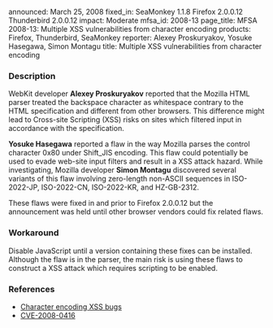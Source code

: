 announced: March 25, 2008
fixed_in: SeaMonkey 1.1.8
          Firefox 2.0.0.12
          Thunderbird 2.0.0.12
impact: Moderate
mfsa_id: 2008-13
page_title: MFSA 2008-13: Multiple XSS vulnerabilities from character encoding
products: Firefox, Thunderbird, SeaMonkey
reporter: Alexey Proskuryakov, Yosuke Hasegawa, Simon Montagu
title: Multiple XSS vulnerabilities from character encoding

<h3>Description</h3>

<p>WebKit developer <strong>Alexey Proskuryakov</strong> reported that 
the Mozilla HTML parser treated the backspace character as whitespace
contrary to the HTML specification and different from other browsers.
This difference might lead to Cross-site Scripting (XSS) risks on sites
which filtered input in accordance with the specification.</p>

<p><strong>Yosuke Hasegawa</strong> reported a flaw in the way Mozilla
parses the control character 0x80 under Shift_JIS encoding. This flaw could
potentially be used to evade web-site input filters and result in a XSS
attack hazard. While investigating, Mozilla developer <strong>Simon
Montagu</strong> discovered several variants of this flaw involving zero-length
non-ASCII sequences in ISO-2022-JP, ISO-2022-CN, ISO-2022-KR, and HZ-GB-2312.
</p>

<p class="note">These flaws were fixed in and prior to Firefox 2.0.0.12
but the announcement was held until other browser vendors could fix related
flaws.</p>

<h3>Workaround</h3>

<p>Disable JavaScript until a version containing these fixes can be installed.
Although the flaw is in the parser, the main risk is using these flaws to
construct a XSS attack which requires scripting to be enabled.</p>

<h3>References</h3>

<ul>
  <li><a href="https://bugzilla.mozilla.org/buglist.cgi?bug_id=404252,381412,407161">
       Character encoding XSS bugs</a></li>
  <li><a class="ex-ref" href="http://cve.mitre.org/cgi-bin/cvename.cgi?name=CVE-2008-0416">
       CVE-2008-0416</a></li>
</ul>




